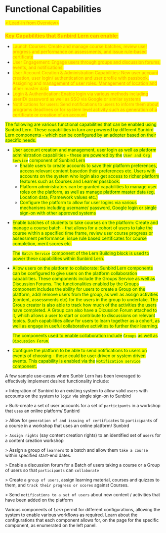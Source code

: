 # Functional Capabilities

_<mark style="color:blue;"></mark>_

<mark style="color:orange;">< Lead-in from Overview></mark>

### <mark style="color:orange;">**Key Capabilities that Sunbird Lern can enable:**</mark>

* <mark style="color:orange;">Launch Courses: Create and manage course batches, review user progress and performance on assessments, and issue rule-based certificate</mark>
* <mark style="color:orange;">User Engagement: Engage users through groups and discussion forums, events, and notifications.</mark>
* <mark style="color:orange;">User Account Creation & Administration Capabilities: New user account creation, user login/ authentication and user profile with passbook. Assigning and management of user roles. Management of location and other master data</mark>
* <mark style="color:orange;">Login & Authentication: Enable login via various methods including userID/ password as well as SSO via Google or similar systems</mark>
* <mark style="color:orange;">Notifications for users: Send notifications to users to inform them about programs deadlines or for system level activity such as generation of a certificate or creation of an account.</mark>

<mark style="color:green;">The following are various functional capabilities that can be enabled using Sunbird Lern. These capabilities in turn are powered by different Sunbird Lern components - which can be configured by an adopter based on their specific needs.</mark>&#x20;

<mark style="color:green;"></mark>

* <mark style="color:green;">User account creation and management, user login as well as platform administration capabilities - these are powered by the</mark> <mark style="color:green;"></mark><mark style="color:green;">`User and Org Service`</mark> <mark style="color:green;"></mark><mark style="color:green;">component of Sunbird Lern</mark>
  * <mark style="color:green;">Enable users to create accounts to save their platform preferences, access relevant content basedon their preferences etc. Users with accounts on the system who login also get access to richer platform features such as Courses and Learner passbook.</mark>&#x20;
  * <mark style="color:green;">Platform administrators can be granted capabilities to manage user roles on the platform, as well as manage platform master data (eg. Location data, Framework values etc.)</mark>
  * <mark style="color:green;">Configure the platform to allow for user logins via various mechanisms including username/ password, Google login or single sign-on with other approved systems</mark>

<mark style="color:green;"></mark>

*   <mark style="color:green;">Enable batches of students to take courses on the platform: Create and manage a course batch - that allows for a cohort of users to take the course within a specified time frame, review user course progress or assessment performance, issue rule based certificates for course completion, merit scores etc.</mark>&#x20;

    <mark style="color:green;">The</mark> <mark style="color:green;"></mark><mark style="color:green;">`Batch Service`</mark> <mark style="color:green;"></mark><mark style="color:green;">component of the Lern Building block is used to power these capabilities within Sunbird Lern.</mark>&#x20;

<mark style="color:green;"></mark>

*   <mark style="color:green;">Allow users on the platform to collaborate: Sunbird Lern components can be configured to give users on the platform collaboration capabilities. These components include the Groups Service as well as Discussion Forums. The functionalities enabled by the Groups component includes the ability for users to create a Group on the platform, add/ remove users from the group, as well as assign activities (content, assessments etc) for the users in the group to undertake. The Group creator is also able to track how much of the activities the users have completed. A Group can also have a Dicussion Forum attached to it, which allows a user to start or contribute to discussions on relevant topics. Such capabilities allow for users to learn together as a cohort, as well as engage in useful collaborative activities to further their learning.</mark>

    <mark style="color:green;">The components used to enable collaboration include</mark> <mark style="color:green;"></mark><mark style="color:green;">`Groups`</mark> <mark style="color:green;"></mark><mark style="color:green;">as well as</mark> <mark style="color:green;"></mark><mark style="color:green;">`Discussion Forum`</mark><mark style="color:green;">.</mark>

<mark style="color:green;"></mark>

* &#x20;<mark style="color:green;">Configure the platform to be able to send notifications to users on events of choosing - these could be user driven or system driven events. This capability is enabled via the</mark> <mark style="color:green;"></mark><mark style="color:green;">`Notification service`</mark> <mark style="color:green;"></mark><mark style="color:green;">component.</mark>

<mark style="color:green;"></mark>

_<mark style="color:blue;"></mark>_

A few sample use-cases where Sunbir Lern has been leveraged to effectively implement desired functionality include:

\> Integration of Sunbird to an existing system to allow valid `users` with accounts on the system to `login` via single sign-on to Sunbird

\> Bulk-create a set of user accounts for a set of `participants` in a workshop that `uses` an online platform/ Sunbird

\> Allow for `generation of and issuing of certificates` to `participants` of a course in a workshop that uses an online platform/ Sunbird

`> Assign rights` (say content creation rights) to an identified set of `users` for a content creation workshop

\> Assign a group of `learners` to a batch and allow them `take a course` within  specified start-end dates.

\> Enable a discussion forum for a Batch of users taking a course or a Group of users so that `participants` can `collaborate`

\> Create a `group of users`, assign learning material, courses and quizzes to them, and `track their progress or scores` against Courses.

\> Send `notifications to a set of users` about new content / activities that have been added on the platform&#x20;



Various components of _Lern_ permit for different configurations, allowing the system to enable various workflows as required. Learn about the configurations that each component allows for, on the page for the specific component, as enumerated on the left panel.
